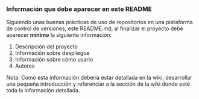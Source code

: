 ### Información que debe aparecer en este README
Siguiendo unas buenas prácticas de uso de repositorios en una plataforma de control de versiones, este README.md, al finalizar el proyecto debe aparecer **mínimo** la siguiente información:

1. Descripción del proyecto
2. Información sobre despliegue
3. Información sobre cómo usarlo
4. Autores

Nota: Como esta información debería estar detallada en la wiki, desarrollar una pequeña introducción y referenciar a la sección de la wiki donde esté toda la información detallada. 
